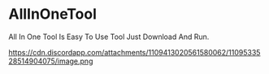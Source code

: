 # AllInOneTool
 All In One Tool Is Easy To Use Tool Just Download And Run.

https://cdn.discordapp.com/attachments/1109413020561580062/1109533528514904075/image.png